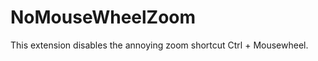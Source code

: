 NoMouseWheelZoom
================

This extension disables the annoying zoom shortcut Ctrl + Mousewheel.

